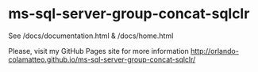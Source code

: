 # ms-sql-server-group-concat-sqlclr
See /docs/documentation.html & /docs/home.html

Please, visit my GitHub Pages site for more information 
http://orlando-colamatteo.github.io/ms-sql-server-group-concat-sqlclr/
